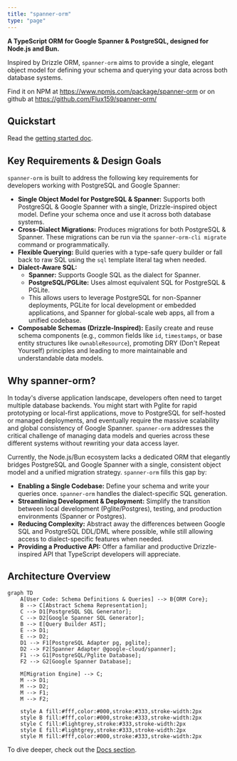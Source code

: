 ```yaml
---
title: "spanner-orm"
type: "page"
---
```


**A TypeScript ORM for Google Spanner & PostgreSQL, designed for Node.js and Bun.**

Inspired by Drizzle ORM, `spanner-orm` aims to provide a single, elegant object model for defining your schema and querying your data across both database systems.

Find it on NPM at https://www.npmjs.com/package/spanner-orm or on github at https://github.com/Flux159/spanner-orm/

## Quickstart

Read the [getting started doc](https://flux159.github.io/spanner-orm/docs/getting-started/).

## Key Requirements & Design Goals

`spanner-orm` is built to address the following key requirements for developers working with PostgreSQL and Google Spanner:

- **Single Object Model for PostgreSQL & Spanner:** Supports both PostgreSQL & Google Spanner with a single, Drizzle-inspired object model. Define your schema once and use it across both database systems.
- **Cross-Dialect Migrations:** Produces migrations for both PostgreSQL & Spanner. These migrations can be run via the `spanner-orm-cli migrate` command or programmatically.
- **Flexible Querying:** Build queries with a type-safe query builder or fall back to raw SQL using the `sql` template literal tag when needed.
- **Dialect-Aware SQL:**
  - **Spanner:** Supports Google SQL as the dialect for Spanner.
  - **PostgreSQL/PGLite:** Uses almost equivalent SQL for PostgreSQL & PGLite.
  - This allows users to leverage PostgreSQL for non-Spanner deployments, PGLite for local development or embedded applications, and Spanner for global-scale web apps, all from a unified codebase.
- **Composable Schemas (Drizzle-Inspired):** Easily create and reuse schema components (e.g., common fields like `id`, `timestamps`, or base entity structures like `ownableResource`), promoting DRY (Don't Repeat Yourself) principles and leading to more maintainable and understandable data models.

## Why spanner-orm?

In today's diverse application landscape, developers often need to target multiple database backends. You might start with Pglite for rapid prototyping or local-first applications, move to PostgreSQL for self-hosted or managed deployments, and eventually require the massive scalability and global consistency of Google Spanner. `spanner-orm` addresses the critical challenge of managing data models and queries across these different systems without rewriting your data access layer.

Currently, the Node.js/Bun ecosystem lacks a dedicated ORM that elegantly bridges PostgreSQL and Google Spanner with a single, consistent object model and a unified migration strategy. `spanner-orm` fills this gap by:

- **Enabling a Single Codebase:** Define your schema and write your queries once. `spanner-orm` handles the dialect-specific SQL generation.
- **Streamlining Development & Deployment:** Simplify the transition between local development (Pglite/Postgres), testing, and production environments (Spanner or Postgres).
- **Reducing Complexity:** Abstract away the differences between Google SQL and PostgreSQL DDL/DML where possible, while still allowing access to dialect-specific features when needed.
- **Providing a Productive API:** Offer a familiar and productive Drizzle-inspired API that TypeScript developers will appreciate.

## Architecture Overview

```mermaid
graph TD
    A[User Code: Schema Definitions & Queries] --> B{ORM Core};
    B --> C[Abstract Schema Representation];
    C --> D1[PostgreSQL SQL Generator];
    C --> D2[Google Spanner SQL Generator];
    B --> E[Query Builder AST];
    E --> D1;
    E --> D2;
    D1 --> F1[PostgreSQL Adapter pg, pglite];
    D2 --> F2[Spanner Adapter @google-cloud/spanner];
    F1 --> G1[PostgreSQL/Pglite Database];
    F2 --> G2[Google Spanner Database];

    M[Migration Engine] --> C;
    M --> D1;
    M --> D2;
    M --> F1;
    M --> F2;

    style A fill:#fff,color:#000,stroke:#333,stroke-width:2px
    style B fill:#fff,color:#000,stroke:#333,stroke-width:2px
    style C fill:#lightgrey,stroke:#333,stroke-width:2px
    style E fill:#lightgrey,stroke:#333,stroke-width:2px
    style M fill:#fff,color:#000,stroke:#333,stroke-width:2px
```

To dive deeper, check out the [Docs section](/docs).
